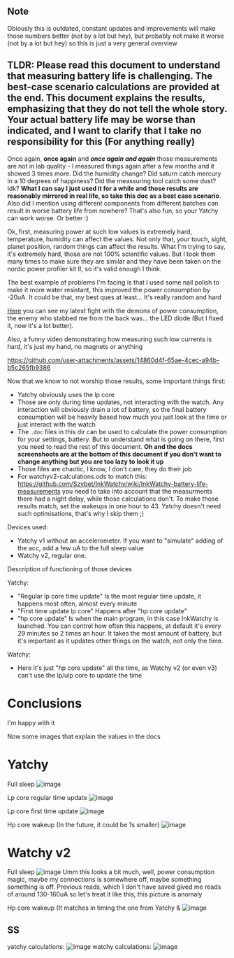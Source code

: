 ## Note
Obiously this is outdated, constant updates and improvements will make those numbers better (not by a lot but hey), but probably not make it worse (not by a lot but hey) so this is just a very general overview

## TLDR: Please read this document to understand that measuring battery life is challenging. The best-case scenario calculations are provided at the end. This document explains the results, emphasizing that they do not tell the whole story. Your actual battery life may be worse than indicated, and I want to clarify that I take no responsibility for this (For anything really)

Once again, **once again** and ***once again and again*** those measurements are not in lab quality - I measured things again after a few months and it showed 3 times more. Did the humidity change? Did saturn catch mercury in a 10 degrees of happiness? Did the meassuring tool catch some dust? Idk? **What I can say I just used it for a while and those results are reasonably mirrored in real life, so take this doc as a best case scenario**. Also did I mention using different components from different batches can result in worse battery life from nowhere? That's also fun, so your Yatchy can work worse. Or better :)

Ok, first, measuring power at such low values is extremely hard, temperature, humidity can affect the values. Not only that, your touch, sight, planet position, random things can affect the results. What I'm trying to say, it's extremely hard, those are not 100% scientific values. But I took them many times to make sure they are similar and they have been taken on the nordic power profiler kit II, so it's valid enough I think.

The best example of problems I'm facing is that I used some nail polish to make it more water resistant, this improved the power consumption by -20uA. It could be that, my best ques at least... It's really random and hard

[Here](https://github.com/Szybet/Yatchy/blob/main/hardware/power-consumption/Where%20is%20my%20current%20-%20The%20game.pdf) you can see my latest fight with the demons of power consumption, the enemy who stabbed me from the back was... the LED diode (But I fixed it, now it's a lot better).

Also, a funny video demonstrating how measuring such low currents is hard, it's just my hand, no magnets or anything

https://github.com/user-attachments/assets/14860d4f-65ae-4cec-a94b-b5c265fb9386

Now that we know to not worship those results, some important things first:
- Yatchy obviously uses the lp core
- Those are only during time updates, not interacting with the watch. Any interaction will obviously drain a lot of battery, so the final battery consumption will be heavily based how much you just look at the time or just interact with the watch
- The `.doc` files in this dir can be used to calculate the power consumption for your settings, battery. But to understand what is going on there, first you need to read the rest of this document. **Oh and the docs screenshoots are at the bottom of this document if you don't want to change anything but you are too lazy to look it up**
- Those files are chaotic, I know, I don't care, they do their job
- For watchyv2-calculations.ods to match this: https://github.com/Szybet/InkWatchy/wiki/InkWatchy-battery-life-measurements you need to take into account that the measurments there had a night delay, while those calculations don't. To make those results match, set the wakeups in one hour to 43. Yatchy doesn't need such optimisations, that's why I skip them ;)

Devices used:
- Yatchy v1 without an accelerometer. If you want to "simulate" adding of the acc, add a few uA to the full sleep value
- Watchy v2, regular one.

Description of functioning of those devices

Yatchy:
- "Regular lp core time update" Is the most regular time update, it happens most often, almost every minute
- "First time update lp core" Happens after "hp core update"
- "hp core update" Is when the main program, in this case InkWatchy is launched. You can control how often this happens, at default it's every 29 minutes so 2 times an hour. It takes the most amount of battery, but it's important as it updates other things on the watch, not only the time.

Watchy:
- Here it's just "hp core update" all the time, as Watchy v2 (or even v3) can't use the lp/ulp core to update the time

# Conclusions
I'm happy with it

Now some images that explain the values in the docs

# Yatchy
Full sleep
![image](https://github.com/user-attachments/assets/ff78eaad-d287-4639-84dc-20dbe2035dbc)

Lp core regular time update
![image](https://github.com/user-attachments/assets/cb023cbb-6f17-4412-8198-11fd53870f8d)

Lp core first time update
![image](https://github.com/user-attachments/assets/a6857df6-64bd-4416-a049-45af35411d41)

Hp core wakeup (In the future, it could be 1s smaller)
![image](https://github.com/user-attachments/assets/0e05d273-ec75-4e86-9856-9d4da2074eb5)

# Watchy v2
Full sleep
![image](https://github.com/user-attachments/assets/3913d16c-eb4e-42a6-bcf0-e9085811ddfd)
Umm this looks a bit much, well, power consumption magic, maybe my connections is somewhere off, maybe something something is off. Previous reads, which I don't have saved gived me reads of around 130-160uA so let's treat it like this, this picture is anomaly

Hp core wakeup (It matches in timing the one from Yatchy & 
![image](https://github.com/user-attachments/assets/a7943368-8797-48e2-aaf5-8506cdde526c)

## SS
yatchy calculations:
![image](https://github.com/user-attachments/assets/ef2ed400-6937-4ef2-9c66-0ff1e4b3c7ff)
watchy calculations:
![image](https://github.com/user-attachments/assets/e429c763-7090-4ff3-b6dc-d07b69283999)

